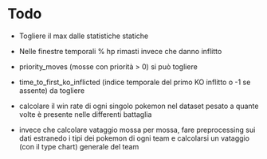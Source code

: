 # Todo

- Togliere il max dalle statistiche statiche

- Nelle finestre temporali % hp rimasti invece che danno inflitto

- priority_moves (mosse con priorità > 0) si può togliere

- time_to_first_ko_inflicted (indice temporale del primo KO inflitto o -1 se assente) da togliere

- calcolare il win rate di ogni singolo pokemon nel dataset pesato a quante volte è presente nelle differenti battaglia

- invece che calcolare vataggio mossa per mossa, fare preprocessing sui dati estranedo i tipi dei pokemon di ogni team e calcolarsi un vataggio (con il type chart) generale del team